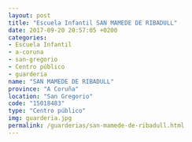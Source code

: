 ```yaml
---
layout: post
title: "Escuela Infantil SAN MAMEDE DE RIBADULL"
date: 2017-09-20 20:57:05 +0200
categories:
- Escuela Infantil
- a-coruna
- san-gregorio
- Centro público
- guarderia
name: "SAN MAMEDE DE RIBADULL"
province: "A Coruña"
location: "San Gregorio"
code: "15018483"
type: "Centro público"
img: guarderia.jpg
permalink: /guarderias/san-mamede-de-ribadull.html
---
```

